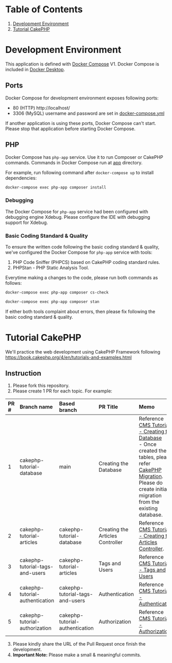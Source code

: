 # Table of Contents

1. [Development Environment](#development-environment)
2. [Tutorial CakePHP](#tutorial-cakephp) 

# Development Environment

This application is defined with [Docker Compose](https://docs.docker.com/compose/) V1.
Docker Compose is included in [Docker Desktop](https://docs.docker.com/desktop/).

## Ports

Docker Compose for development environment exposes following ports:

- 80 (HTTP) http://localhost/
- 3306 (MySQL) username and password are set in [docker-compose.yml](docker-compose.yml)

If another application is using these ports, Docker Compose can't start.
Please stop that application before starting Docker Compose.

## PHP

Docker Compose has `php-app` service.
Use it to run Composer or CakePHP commands.
Commands in Docker Compose run at [app](app) directory.

For example, run following command after `docker-compose up` to install dependencies:

```sh
docker-compose exec php-app composer install
```

### Debugging

The Docker Compose for `php-app` service had been configured with debugging engine Xdebug.
Please configure the IDE with debugging support for Xdebug.

### Basic Coding Standard & Quality

To ensure the written code following the basic coding standard & quality, we've configured the Docker Compose for `php-app` service with tools:
1. PHP Code Sniffer (PHPCS) based on CakePHP coding standard rules.
2. PHPStan - PHP Static Analysis Tool.

Everytime making a changes to the code, please run both commands as follows:

```sh
docker-compose exec php-app composer cs-check
```

```sh
docker-compose exec php-app composer stan
```

If either both tools complaint about errors, then please fix following the basic coding standard & quality.

# Tutorial CakePHP

We'll practice the web development using CakePHP Framework following https://book.cakephp.org/4/en/tutorials-and-examples.html

## Instruction

1. Please fork this repository.
2. Please create 1 PR for each topic. For example:

| PR # | Branch name                     | Based branch                    | PR Title                         | Memo                                                                                                                                                                                                                                                                                                                                                                                                                    |
|:-----|:--------------------------------|:--------------------------------|:---------------------------------|:------------------------------------------------------------------------------------------------------------------------------------------------------------------------------------------------------------------------------------------------------------------------------------------------------------------------------------------------------------------------------------------------------------------------|
| 1    | cakephp-tutorial-database       | main                            | Creating the Database            | Reference [CMS Tutorial - Creating the Database](https://book.cakephp.org/4/en/tutorials-and-examples/cms/database.html) <br/> - Once created the tables, please refer [CakePHP Migration](https://book.cakephp.org/migrations/3/en/index.html). Please do create initial migration from the existing database.                                                                                                         |
| 2    | cakephp-tutorial-articles       | cakephp-tutorial-database       | Creating the Articles Controller | Reference [CMS Tutorial - Creating the Articles Controller](https://book.cakephp.org/4/en/tutorials-and-examples/cms/articles-controller.html).                                                                                                                                                                                                                                                                         |
| 3    | cakephp-tutorial-tags-and-users | cakephp-tutorial-articles       | Tags and Users                   | Reference [CMS Tutorial - Tags and Users](https://book.cakephp.org/4/en/tutorials-and-examples/cms/tags-and-users.html)                                                                                                                                                                                                                                                                                                 |
| 4    | cakephp-tutorial-authentication | cakephp-tutorial-tags-and-users | Authentication                   | Reference [CMS Tutorial - Authentication](https://book.cakephp.org/4/en/tutorials-and-examples/cms/authentication.html)                                                                                                                                                                                                                                                                                                 |
| 5    | cakephp-tutorial-authorization  | cakephp-tutorial-authentication | Authorization                    | Reference [CMS Tutorial - Authorization](https://book.cakephp.org/4/en/tutorials-and-examples/cms/authorization.html)                                                                                                                                                                                                                                                                                                   |

3. Please kindly share the URL of the Pull Request once finish the development.
4. **Important Note:** Please make a small & meaningful commits.